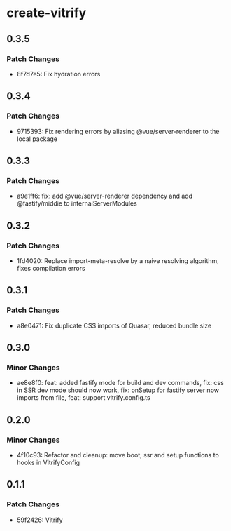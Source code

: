 # create-vitrify

## 0.3.5

### Patch Changes

- 8f7d7e5: Fix hydration errors

## 0.3.4

### Patch Changes

- 9715393: Fix rendering errors by aliasing @vue/server-renderer to the local package

## 0.3.3

### Patch Changes

- a9e1ff6: fix: add @vue/server-renderer dependency and add @fastify/middie to internalServerModules

## 0.3.2

### Patch Changes

- 1fd4020: Replace import-meta-resolve by a naive resolving algorithm, fixes compilation errors

## 0.3.1

### Patch Changes

- a8e0471: Fix duplicate CSS imports of Quasar, reduced bundle size

## 0.3.0

### Minor Changes

- ae8e8f0: feat: added fastify mode for build and dev commands, fix: css in SSR dev mode should now work, fix: onSetup for fastify server now imports from file, feat: support vitrify.config.ts

## 0.2.0

### Minor Changes

- 4f10c93: Refactor and cleanup: move boot, ssr and setup functions to hooks in VitrifyConfig

## 0.1.1

### Patch Changes

- 59f2426: Vitrify
